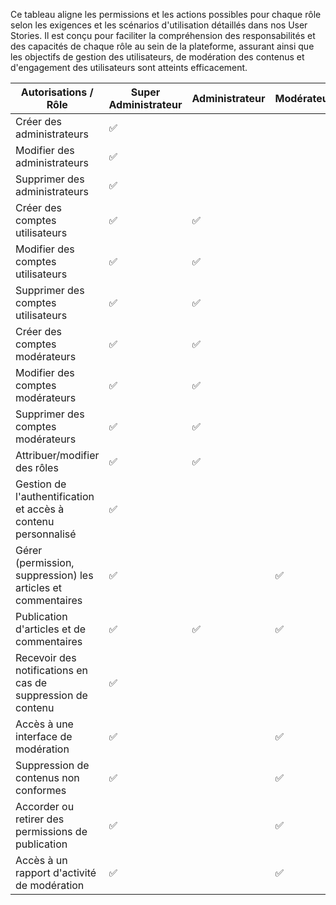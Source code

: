 
Ce tableau aligne les permissions et les actions possibles pour chaque rôle selon les exigences et les scénarios d'utilisation détaillés dans nos User Stories. Il est conçu pour faciliter la compréhension des responsabilités et des capacités de chaque rôle au sein de la plateforme, assurant ainsi que les objectifs de gestion des utilisateurs, de modération des contenus et d'engagement des utilisateurs sont atteints efficacement.


| Autorisations / Rôle                                    | Super Administrateur | Administrateur | Modérateur | Utilisateur | Visiteur |
|---------------------------------------------------------|----------------------|----------------|------------|-------------|----------|
| Créer des administrateurs                              | ✅                   |                |            |             |          |
| Modifier des administrateurs                           | ✅                   |                |            |             |          |
| Supprimer des administrateurs                          | ✅                   |                |            |             |          |
| Créer des comptes utilisateurs                         | ✅                   | ✅              |            |             |          |
| Modifier des comptes utilisateurs                      | ✅                   | ✅              |            |             |          |
| Supprimer des comptes utilisateurs                     | ✅                   | ✅              |            |             |          |
| Créer des comptes modérateurs                          | ✅                   | ✅              |            |             |          |
| Modifier des comptes modérateurs                       | ✅                   | ✅              |            |             |          |
| Supprimer des comptes modérateurs                      | ✅                   | ✅              |            |             |          |
| Attribuer/modifier des rôles                           | ✅                   | ✅              |            |             |          |
| Gestion de l'authentification et accès à contenu personnalisé | ✅                   |                |            | ✅            |          |
| Gérer (permission, suppression) les articles et commentaires  | ✅                   |                | ✅          |             |          |
| Publication d'articles et de commentaires               | ✅                   | ✅              | ✅          | ✅            |          |
| Recevoir des notifications en cas de suppression de contenu | ✅                   |                |            | ✅            |          |
| Accès à une interface de modération                    | ✅                   |                | ✅          |             |          |
| Suppression de contenus non conformes                  | ✅                   |                | ✅          |             |          |
| Accorder ou retirer des permissions de publication     | ✅                   |                | ✅          |             |          |
| Accès à un rapport d'activité de modération            | ✅                   |                | ✅          |             |          |


